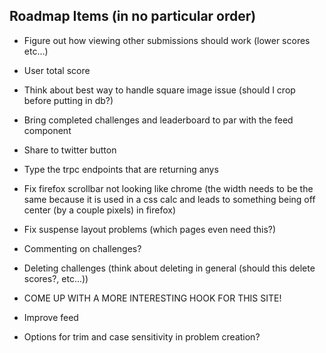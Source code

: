 ## Roadmap Items (in no particular order)

- Figure out how viewing other submissions should work (lower scores etc...)
- User total score
- Think about best way to handle square image issue (should I crop before putting in db?)
- Bring completed challenges and leaderboard to par with the feed component
- Share to twitter button
- Type the trpc endpoints that are returning anys
- Fix firefox scrollbar not looking like chrome (the width needs to be the same because it is used in a css calc and leads to something being off center (by a couple pixels) in firefox)

- Fix suspense layout problems (which pages even need this?)

- Commenting on challenges?
- Deleting challenges (think about deleting in general (should this delete scores?, etc...))
- COME UP WITH A MORE INTERESTING HOOK FOR THIS SITE!

- Improve feed
- Options for trim and case sensitivity in problem creation?
